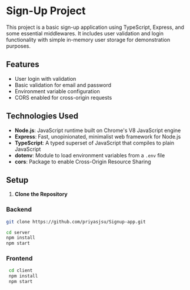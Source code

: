 # Sign-Up Project

This project is a basic sign-up application using TypeScript, Express, and some essential middlewares. It includes user validation and login functionality with simple in-memory user storage for demonstration purposes.

## Features

- User login with validation
- Basic validation for email and password
- Environment variable configuration
- CORS enabled for cross-origin requests

## Technologies Used

- **Node.js**: JavaScript runtime built on Chrome's V8 JavaScript engine
- **Express**: Fast, unopinionated, minimalist web framework for Node.js
- **TypeScript**: A typed superset of JavaScript that compiles to plain JavaScript
- **dotenv**: Module to load environment variables from a `.env` file
- **cors**: Package to enable Cross-Origin Resource Sharing

## Setup

1. **Clone the Repository**
### Backend
   ```bash
   git clone https://github.com/priyasjsu/Signup-app.git
   
   cd server
   npm install
   npm start
```
### Frontend
  ```bash
   cd client
   npm install
   npm start

